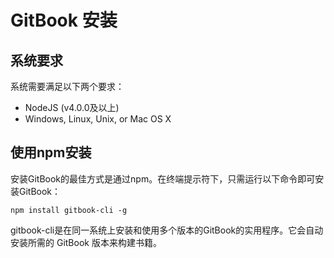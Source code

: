 # GitBook 安装

## 系统要求

系统需要满足以下两个要求：

* NodeJS (v4.0.0及以上)
* Windows, Linux, Unix, or Mac OS X

## 使用npm安装

安装GitBook的最佳方式是通过npm。在终端提示符下，只需运行以下命令即可安装GitBook：

```shell,windows
npm install gitbook-cli -g
```

gitbook-cli是在同一系统上安装和使用多个版本的GitBook的实用程序。它会自动安装所需的 GitBook 版本来构建书籍。
